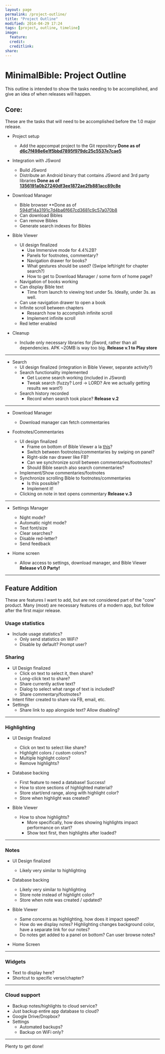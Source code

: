 ```yaml
---
layout: page
permalink: /project-outline/
title: "Project Outline"
modified: 2014-04-29 17:24
tags: [project, outline, timeline]
image:
  feature: 
  credit: 
  creditlink: 
share: 
---
```


# MinimalBible: Project Outline

This outline is intended to show the tasks needing to be accomplished, and give an idea of when releases will happen.


##  Core:

These are the tasks that will need to be accomplished before the 1.0 major release.


  * Project setup
    * Add the appcompat project to the Git repository
**Done as of [d6c7f498e6e1f5bbd7895f979dc25c5537e7cae5][1]**


  * Integration with JSword
    * Build JSword
    * Distribute an Android binary that contains JSword and 3rd party libraries
**Done as of [1356191a0b27240df3ee1872ae2fb881acc89c8e][2]**


  * Download Manager

    * Bible browser
	**Done as of [594df14a3191c7d4ba6f667cd3681c9c57a070b8](https://github.com/MinimalBible/MinimalBible/commit/594df14a3191c7d4ba6f667cd3681c9c57a070b8)
    * Can download Bibles
    * Can remove Bibles
    * Generate search indexes for Bibles
  * Bible Viewer

    * UI design finalized
      * Use Immersive mode for 4.4%2B?
      * Panels for footnotes, commentary?
      * Navigation drawer for books?
      * What gestures should be used? (Swipe left/right for chapter search?)
      * How to get to Download Manager / some form of home page?
    * Navigation of books working
    * Can display Bible text
      * Time from launch to viewing text under 5s. Ideally, under 3s. as well.
    * Can use navigation drawer to open a book
    * Infinite scroll between chapters
      * Research how to accomplish infinite scroll
      * Implement infinite scroll
    * Red letter enabled
  * Cleanup

    * Include only necessary libraries for jSword, rather than all dependencies. APK ~20MB is way too big.
**Release v.1 to Play store**


* * *

  * Search
    * UI design finalized (integration in Bible Viewer, separate activity?)
    * Search functionality implemented
      * Get Lucene search working (included in JSword)
      * Tweak search (fuzzy? Lord -&gt; LORD? Are we actually getting results we want?)
    * Search history recorded
      * Record when search took place?
**Release v.2**


* * *

  * Download Manager

    * Download manager can fetch commentaries
  * Footnotes/Commentaries

    * UI design finalized
      * Frame on bottom of Bible Viewer a la [this][3]?
      * Switch between footnotes/commentaries by swiping on panel?
      * Right-side nav drawer like FB?
      * Can we synchronize scroll between commentaries/footnotes?
      * Should Bible search also search commentaries?
    * Implement/Show commentaries/footnotes
    * Synchronize scrolling Bible to footnotes/commentaries
      * Is this possible?
      * Implement it!
    * Clicking on note in text opens commentary
**Release v.3**


* * *

  * Settings Manager

    * Night mode?
    * Automatic night mode?
    * Text font/size
    * Clear searches?
    * Disable red-letter?
    * Send feedback
  * Home screen

    * Allow access to settings, download manager, and Bible Viewer
**Release v1.0**
**Party!**


* * *

##  Feature Addition

These are features I want to add, but are not considered part of the "core" product. Many (most) are necessary features of a modern app, but follow after the first major release.


###  Usage statistics

  * Include usage statistics?
    * Only send statistics on WiFi?
    * Disable by default? Prompt user?

###  Sharing

  * UI Design finalized
    * Click on text to select it, then share?
    * Long-click text to share?
    * Share currently active text?
    * Dialog to select what range of text is included?
    * Share commentary/footnotes?
  * Intent filter created to share via FB, email, etc.
  * Settings
    * Share link to app alongside text? Allow disabling?

* * *

###  Highlighting

  * UI Design finalized

    * Click on text to select like share?
    * Highlight colors / custom colors?
    * Multiple highlight colors?
    * Remove highlights?
  * Database backing

    * First feature to need a database! Success!
    * How to store sections of highlighted material?
    * Store start/end range, along with highlight color?
    * Store when highlight was created?
  * Bible Viewer

    * How to show highlights?
      * More specifically, how does showing highlights impact performance on start?
      * Show text first, then highlights after loaded?

* * *

###  Notes

  * UI Design finalized

    * Likely very similar to highlighting
  * Database backing

    * Likely very similar to highlighting
    * Store note instead of highlight color?
    * Store when note was created / updated?
  * Bible Viewer

    * Same concerns as highlighting, how does it impact speed?
    * How do we display notes? Highlighting changes background color, have a separate link for our notes?
    * Do notes get added to a panel on bottom? Can user browse notes?
  * Home Screen


* * *

###  Widgets

  * Text to display here?
  * Shortcut to specific verse/chapter?

* * *

###  Cloud support

  * Backup notes/highlights to cloud service?
  * Just backup entire app database to cloud?
  * Google Drive/Dropbox?
  * Settings
    * Automated backups?
    * Backup on WiFi only?

* * *

Plenty to get done!

   [1]: https://github.com/DjBushido/MinimalBible/commit/d6c7f498e6e1f5bbd7895f979dc25c5537e7cae5
   [2]: https://github.com/DjBushido/MinimalBible/commit/1356191a0b27240df3ee1872ae2fb881acc89c8e
   [3]: http://blog.neteril.org/blog/2013/10/10/framelayout-your-best-ui-friend/

